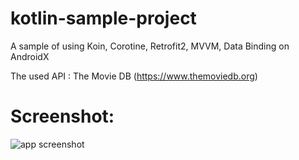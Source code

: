 # kotlin-sample-project

A sample of using Koin, Corotine, Retrofit2, MVVM, Data Binding on AndroidX

The used API : The Movie DB (https://www.themoviedb.org)

# Screenshot:

![app screenshot](https://github.com/scorpion16/kotlin-the-movie-db/raw/master/screenshot.jpg)

